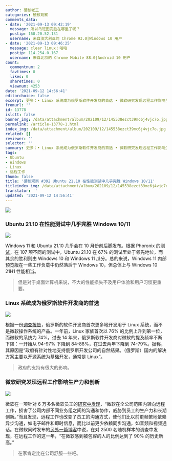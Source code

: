 ```yaml
---
author: 硬核老王
categories: 硬核观察
comments_data:
- date: '2021-09-13 09:42:19'
  message: 所以乌班图完胜在哪里了呢？
  postip: 160.20.52.131
  username: 来自澳大利亚的 Chrome 93.0|Windows 10 用户
- date: '2021-09-13 09:46:25'
  message: clear linux：哈哈
  postip: 114.254.0.167
  username: 来自北京的 Chrome Mobile 88.0|Android 10 用户
count:
  commentnum: 2
  favtimes: 0
  likes: 0
  sharetimes: 0
  viewnum: 4253
date: '2021-09-12 14:56:41'
editorchoice: false
excerpt: 更多：• Linux 系统成为俄罗斯软件开发商的首选 • 微软研究发现远程工作影响生产力和创新
fromurl: ''
id: 13778
islctt: false
banner_img: /data/attachment/album/202109/12/145538ezct39mc6j4vjc7o.jpg
permalink: /article-13778-1.html
index_img: /data/attachment/album/202109/12/145538ezct39mc6j4vjc7o.jpg
related: []
reviewer: ''
selector: ''
summary: 更多：• Linux 系统成为俄罗斯软件开发商的首选 • 微软研究发现远程工作影响生产力和创新
tags:
- Ubuntu
- Windows
- Linux
- 远程工作
thumb: false
title: '硬核观察 #392 Ubuntu 21.10 在性能测试中几乎完胜 Windows 10/11'
titleindex_img: /data/attachment/album/202109/12/145538ezct39mc6j4vjc7o.jpg
translator: ''
updated: '2021-09-12 14:56:41'
---
```


![](/data/attachment/album/202109/12/145538ezct39mc6j4vjc7o.jpg)


### Ubuntu 21.10 在性能测试中几乎完胜 Windows 10/11


![](/data/attachment/album/202109/12/145506pjri3xzvqgsgjtt0.jpg)


Windows 11 和 Ubuntu 21.10 几乎会在 10 月份前后脚发布。根据 Phoronix 的[测试](https://www.phoronix.com/scan.php?page=article&item=windows-11-september&num=1)，在 107 项不同的测试中，Ubuntu 21.10 在 67% 的测试里处于领先地位，而其余的胜利则由 Windows 10 和 Windows 11 瓜分。总的来说，Windows 11 内部预览版在一些工作负载中仍然落后于 Windows 10，但总体上与 Windows 10 21H1 性能相当。



> 
> 但是对于桌面计算机来说，不大的性能损失不及用户体验和用户习惯更重要。
> 
> 
> 


### Linux 系统成为俄罗斯软件开发商的首选


![](/data/attachment/album/202109/12/145601ee8sbd822da885i0.jpg)


根据一份[调查报告](https://sputniknews.cn/science/202109111034449102/)，俄罗斯的软件开发商首次更多地开发用于 Linux 系统，而不是微软操作系统的产品。一年前，Linux 家族首次以 76% 的比例上升到第一位，而微软的系统为 74%。过去 14 年来，俄罗斯软件开发商对微软的提及频率不断下降：一开始从 94-97% 下降到 84-88%，在过去两年下降到 74-79%。据称，其原因是“政府有针对性地支持俄罗斯开发公司的自然结果。（俄罗斯）国内的解决方案主要以开源系统为基础开发，通常是 Linux”。



> 
> 政府的支持有很大的影响。
> 
> 
> 


### 微软研究发现远程工作影响生产力和创新


![](/data/attachment/album/202109/12/145622v6dcbpyywc606c2c.jpg)


微软在一项针对 6 万多名微软员工的[研究中发现](https://www.geekwire.com/2021/study-microsoft-employees-shows-remote-work-puts-productivity-innovation-risk/)，“微软在全公司范围内转向远程工作，损害了公司内部不同业务组之间的沟通和协作，威胁到员工的生产力和长期创新。”而且发现，远程工作也改变了员工的沟通方式，使他们比以前更频繁地依赖异步沟通，如电子邮件和即时信息，而比以前更少依赖同步沟通，如音频和视频通话。在微软同时发布的[另外一篇博客](https://blogs.microsoft.com/blog/2021/09/09/microsoft-and-linkedin-share-latest-data-and-innovation-for-hybrid-work/)中说，在对 2500 名随机样本的调查中发现，在远程工作的这一年，“在微软感到被包容的人的比例达到了 90% 的历史新高。”



> 
> 在家肯定比在公司舒服一些吧。
> 
> 
>